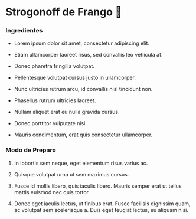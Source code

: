 # Strogonoff de Frango :chicken: 

### Ingredientes

- Lorem ipsum dolor sit amet, consectetur adipiscing elit. 

- Etiam ullamcorper laoreet risus, sed convallis leo vehicula at. 

- Donec pharetra fringilla volutpat. 

- Pellentesque volutpat cursus justo in ullamcorper. 

- Nunc ultricies rutrum arcu, id convallis nisl tincidunt non. 

- Phasellus rutrum ultricies laoreet.

-  Nullam aliquet erat eu nulla gravida cursus. 

- Donec porttitor vulputate nisi. 

- Mauris condimentum, erat quis consectetur ullamcorper.

### Modo de Preparo

1. In lobortis sem neque, eget elementum risus varius ac.

2. Quisque volutpat urna ut sem maximus cursus.

3. Fusce id mollis libero, quis iaculis libero. Mauris semper erat ut tellus mattis euismod nec quis tortor.

4. Donec eget iaculis lectus, ut finibus erat. Fusce facilisis dignissim quam, ac volutpat sem scelerisque a. Duis eget feugiat lectus, eu aliquam nisi.
